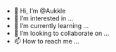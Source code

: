 - 👋 Hi, I’m @Aukkle
- 👀 I’m interested in ...
- 🌱 I’m currently learning ...
- 💞️ I’m looking to collaborate on ...
- 📫 How to reach me ...

<!---
Aukkle/Aukkle is a ✨ special ✨ repository because its `README.md` (this file) appears on your GitHub profile.
You can click the Preview link to take a look at your changes.
--->
